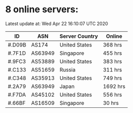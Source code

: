 # 8 online servers:

Latest update at: Wed Apr 22 16:10:07 UTC 2020

| ID | ASN | Server Country | Online |
| -- | --- | -------------- | ------ |
| #.D09B | AS174 | United States | 368 hrs |
| #.7F1D | AS63949 | Singapore | 455 hrs |
| #.9FC3 | AS53889 | United States | 383 hrs |
| #.C133 | AS51659 | Russia | 311 hrs |
| #.C348 | AS35913 | United States | 749 hrs |
| #.2A79 | AS63949 | Japan | 1692 hrs |
| #.F7DA | AS45102 | United States | 556 hrs |
| #.66BF | AS16509 | Singapore | 30 hrs |

